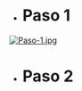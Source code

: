 - # Paso 1 


[![Paso-1.jpg](https://i.postimg.cc/8cSdhNsj/Paso-1.jpg)](https://postimg.cc/DJxbhVrT)


- # Paso 2

